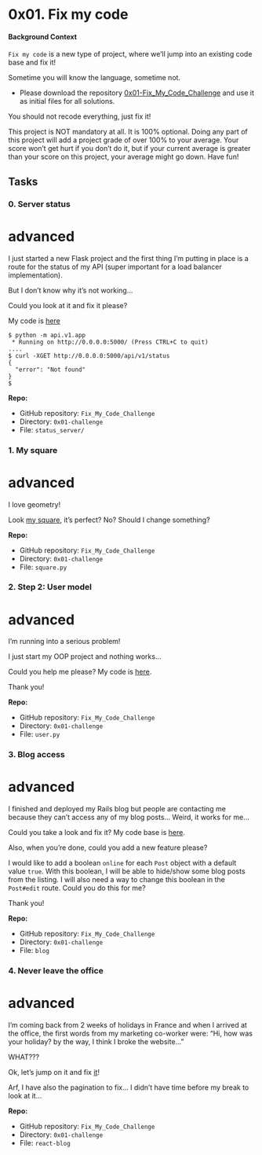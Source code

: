 0x01. Fix my code
=================

#### Background Context

`Fix my code` is a new type of project, where we’ll jump into an existing code base and fix it!

Sometime you will know the language, sometime not.

- Please download the repository [0x01-Fix_My_Code_Challenge](https://github.com/alx-tools/0x01-Fix_My_Code_Challenge "0x01-Fix_My_Code_Challenge") and use it as initial files for all solutions.

You should not recode everything, just fix it!

This project is NOT mandatory at all. It is 100% optional. Doing any part of this project will add a project grade of over 100% to your average. Your score won’t get hurt if you don’t do it, but if your current average is greater than your score on this project, your average might go down. Have fun!

Tasks
-----

### 0\. Server status

# advanced

I just started a new Flask project and the first thing I’m putting in place is a route for the status of my API (super important for a load balancer implementation).

But I don’t know why it’s not working…

Could you look at it and fix it please?

My code is [here](https://github.com/alx-tools/0x01-Fix_My_Code_Challenge/tree/master/status_server/api "here")

```
$ python -m api.v1.app
 * Running on http://0.0.0.0:5000/ (Press CTRL+C to quit)
....
$ curl -XGET http://0.0.0.0:5000/api/v1/status
{
  "error": "Not found"
}
$

```
**Repo:**

- GitHub repository: `Fix_My_Code_Challenge`
- Directory: `0x01-challenge`
- File: `status_server/`

### 1\. My square

# advanced

I love geometry!

Look [my square](https://github.com/alx-tools/0x01-Fix_My_Code_Challenge/blob/master/square.py "my square"), it’s perfect? No? Should I change something?

**Repo:**

- GitHub repository: `Fix_My_Code_Challenge`
- Directory: `0x01-challenge`
- File: `square.py`

### 2\. Step 2: User model

# advanced

I’m running into a serious problem!

I just start my OOP project and nothing works…

Could you help me please? My code is [here](https://github.com/alx-tools/0x01-Fix_My_Code_Challenge/blob/master/user.py "here").

Thank you!

**Repo:**

- GitHub repository: `Fix_My_Code_Challenge`
- Directory: `0x01-challenge`
- File: `user.py`

### 3\. Blog access

# advanced

I finished and deployed my Rails blog but people are contacting me because they can’t access any of my blog posts… Weird, it works for me…

Could you take a look and fix it? My code base is [here](https://github.com/alx-tools/0x01-Fix_My_Code_Challenge/tree/master/blog "here").

Also, when you’re done, could you add a new feature please?

I would like to add a boolean `online` for each `Post` object with a default value `true`. With this boolean, I will be able to hide/show some blog posts from the listing. I will also need a way to change this boolean in the `Post#edit` route. Could you do this for me?

Thank you!

**Repo:**

- GitHub repository: `Fix_My_Code_Challenge`
- Directory: `0x01-challenge`
- File: `blog`

### 4\. Never leave the office

# advanced

I’m coming back from 2 weeks of holidays in France and when I arrived at the office, the first words from my marketing co-worker were: “Hi, how was your holiday? by the way, I think I broke the website…”

WHAT???

Ok, let’s jump on it and fix [it](https://github.com/alx-tools/0x01-Fix_My_Code_Challenge/tree/master/react-blog "it")!

Arf, I have also the pagination to fix… I didn’t have time before my break to look at it…

**Repo:**

- GitHub repository: `Fix_My_Code_Challenge`
- Directory: `0x01-challenge`
- File: `react-blog`
